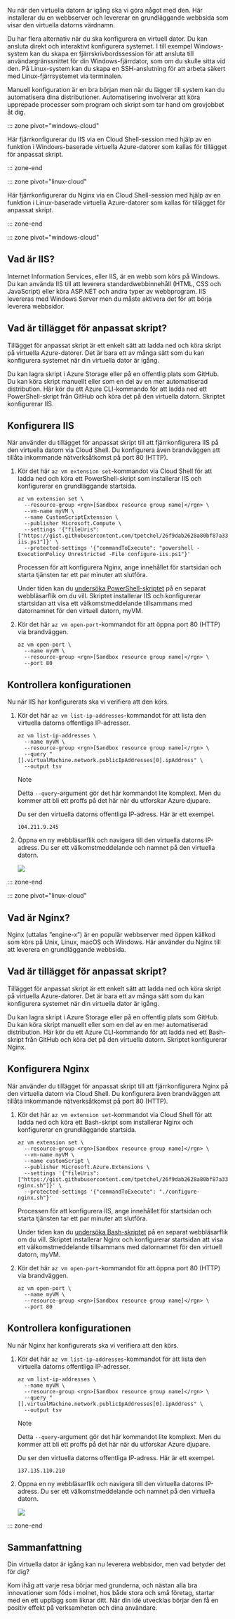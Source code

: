 Nu när den virtuella datorn är igång ska vi göra något med den. Här installerar du en webbserver och levererar en grundläggande webbsida som visar den virtuella datorns värdnamn.

Du har flera alternativ när du ska konfigurera en virtuell dator. Du kan ansluta direkt och interaktivt konfigurera systemet. I till exempel Windows-system kan du skapa en fjärrskrivbordssession för att ansluta till användargränssnittet för din Windows-fjärrdator, som om du skulle sitta vid den. På Linux-system kan du skapa en SSH-anslutning för att arbeta säkert med Linux-fjärrsystemet via terminalen.

Manuell konfiguration är en bra början men när du lägger till system kan du automatisera dina distributioner. Automatisering involverar att köra upprepade processer som program och skript som tar hand om grovjobbet åt dig.

::: zone pivot="windows-cloud"

Här fjärrkonfigurerar du IIS via en Cloud Shell-session med hjälp av en funktion i Windows-baserade virtuella Azure-datorer som kallas för tillägget för anpassat skript.

::: zone-end

::: zone pivot="linux-cloud"

Här fjärrkonfigurerar du Nginx via en Cloud Shell-session med hjälp av en funktion i Linux-baserade virtuella Azure-datorer som kallas för tillägget för anpassat skript.

::: zone-end

::: zone pivot="windows-cloud"

## <a name="what-is-iis"></a>Vad är IIS?

Internet Information Services, eller IIS, är en webb som körs på Windows. Du kan använda IIS till att leverera standardwebbinnehåll (HTML, CSS och JavaScript) eller köra ASP.NET och andra typer av webbprogram. IIS levereras med Windows Server men du måste aktivera det för att börja leverera webbsidor.

## <a name="whats-the-custom-script-extension"></a>Vad är tillägget för anpassat skript?

Tillägget för anpassat skript är ett enkelt sätt att ladda ned och köra skript på virtuella Azure-datorer. Det är bara ett av många sätt som du kan konfigurera systemet när din virtuella dator är igång.

Du kan lagra skript i Azure Storage eller på en offentlig plats som GitHub. Du kan köra skript manuellt eller som en del av en mer automatiserad distribution. Här kör du ett Azure CLI-kommando för att ladda ned ett PowerShell-skript från GitHub och köra det på den virtuella datorn. Skriptet konfigurerar IIS.

## <a name="configure-iis"></a>Konfigurera IIS

<!-- TODO: https://github.com/MicrosoftDocs/learn-pr/issues/1864 -->

När använder du tillägget för anpassat skript till att fjärrkonfigurera IIS på den virtuella datorn via Cloud Shell. Du konfigurera även brandväggen att tillåta inkommande nätverksåtkomst på port 80 (HTTP).

1. Kör det här `az vm extension set`-kommandot via Cloud Shell för att ladda ned och köra ett PowerShell-skript som installerar IIS och konfigurerar en grundläggande startsida.

    ```azurecli
    az vm extension set \
      --resource-group <rgn>[Sandbox resource group name]</rgn> \
      --vm-name myVM \
      --name CustomScriptExtension \
      --publisher Microsoft.Compute \
      --settings '{"fileUris":["https://gist.githubusercontent.com/tpetchel/26f9dab2628a80bf87a33caeed1b6ded/raw/69e5d9250b9dcd7e7eece4b0ea3c3a8cd1b4fcd7/configure-iis.ps1"]}' \
      --protected-settings '{"commandToExecute": "powershell -ExecutionPolicy Unrestricted -File configure-iis.ps1"}'
    ```

    Processen för att konfigurera Nginx, ange innehållet för startsidan och starta tjänsten tar ett par minuter att slutföra.

    Under tiden kan du [undersöka PowerShell-skriptet](https://gist.githubusercontent.com/tpetchel/26f9dab2628a80bf87a33caeed1b6ded/raw/69e5d9250b9dcd7e7eece4b0ea3c3a8cd1b4fcd7/configure-iis.ps1?azure-portal=true) på en separat webbläsarflik om du vill. Skriptet installerar IIS och konfigurerar startsidan att visa ett välkomstmeddelande tillsammans med datornamnet för den virtuell datorn, myVM.

1. Kör det här `az vm open-port`-kommandot för att öppna port 80 (HTTP) via brandväggen.

    ```azurecli
    az vm open-port \
      --name myVM \
      --resource-group <rgn>[Sandbox resource group name]</rgn> \
      --port 80
    ```

## <a name="verify-the-configuration"></a>Kontrollera konfigurationen

Nu när IIS har konfigurerats ska vi verifiera att den körs.

1. Kör det här `az vm list-ip-addresses`-kommandot för att lista den virtuella datorns offentliga IP-adresser.

    ```azurecli
    az vm list-ip-addresses \
      --name myVM \
      --resource-group <rgn>[Sandbox resource group name]</rgn> \
      --query "[].virtualMachine.network.publicIpAddresses[0].ipAddress" \
      --output tsv
    ```

    > [!NOTE]
    > Detta `--query`-argument gör det här kommandot lite komplext. Men du kommer att bli ett proffs på det här när du utforskar Azure djupare.

    Du ser den virtuella datorns offentliga IP-adress. Här är ett exempel.

    ```output
    104.211.9.245
    ```

1. Öppna en ny webbläsarflik och navigera till den virtuella datorns IP-adress. Du ser ett välkomstmeddelande och namnet på den virtuella datorn.

    ![](../media/4-iis-browser.png)

::: zone-end

::: zone pivot="linux-cloud"

## <a name="what-is-nginx"></a>Vad är Nginx?

Nginx (uttalas ”engine-x”) är en populär webbserver med öppen källkod som körs på Unix, Linux, macOS och Windows. Här använder du Nginx till att leverera en grundläggande webbsida.

## <a name="whats-the-custom-script-extension"></a>Vad är tillägget för anpassat skript?

Tillägget för anpassat skript är ett enkelt sätt att ladda ned och köra skript på virtuella Azure-datorer. Det är bara ett av många sätt som du kan konfigurera systemet när din virtuella dator är igång.

Du kan lagra skript i Azure Storage eller på en offentlig plats som GitHub. Du kan köra skript manuellt eller som en del av en mer automatiserad distribution. Här kör du ett Azure CLI-kommando för att ladda ned ett Bash-skript från GitHub och köra det på den virtuella datorn. Skriptet konfigurerar Nginx.

## <a name="configure-nginx"></a>Konfigurera Nginx

<!-- TODO: https://github.com/MicrosoftDocs/learn-pr/issues/1864 -->

När använder du tillägget för anpassat skript till att fjärrkonfigurera Nginx på den virtuella datorn via Cloud Shell. Du konfigurera även brandväggen att tillåta inkommande nätverksåtkomst på port 80 (HTTP).

1. Kör det här `az vm extension set`-kommandot via Cloud Shell för att ladda ned och köra ett Bash-skript som installerar Nginx och konfigurerar en grundläggande startsida.

    ```azurecli
    az vm extension set \
      --resource-group <rgn>[Sandbox resource group name]</rgn> \
      --vm-name myVM \
      --name customScript \
      --publisher Microsoft.Azure.Extensions \
      --settings '{"fileUris":["https://gist.githubusercontent.com/tpetchel/26f9dab2628a80bf87a33caeed1b6ded/raw/69e5d9250b9dcd7e7eece4b0ea3c3a8cd1b4fcd7/configure-nginx.sh"]}' \
      --protected-settings '{"commandToExecute": "./configure-nginx.sh"}'
    ```

    Processen för att konfigurera IIS, ange innehållet för startsidan och starta tjänsten tar ett par minuter att slutföra.

    Under tiden kan du [undersöka Bash-skriptet](https://gist.githubusercontent.com/tpetchel/26f9dab2628a80bf87a33caeed1b6ded/raw/69e5d9250b9dcd7e7eece4b0ea3c3a8cd1b4fcd7/configure-nginx.sh?azure-portal=true) på en separat webbläsarflik om du vill. Skriptet installerar Nginx och konfigurerar startsidan att visa ett välkomstmeddelande tillsammans med datornamnet för den virtuell datorn, myVM.

1. Kör det här `az vm open-port`-kommandot för att öppna port 80 (HTTP) via brandväggen.

    ```azurecli
    az vm open-port \
      --name myVM \
      --resource-group <rgn>[Sandbox resource group name]</rgn> \
      --port 80
    ```

## <a name="verify-the-configuration"></a>Kontrollera konfigurationen

Nu när Nginx har konfigurerats ska vi verifiera att den körs.

1. Kör det här `az vm list-ip-addresses`-kommandot för att lista den virtuella datorns offentliga IP-adresser.

    ```azurecli
    az vm list-ip-addresses \
      --name myVM \
      --resource-group <rgn>[Sandbox resource group name]</rgn> \
      --query "[].virtualMachine.network.publicIpAddresses[0].ipAddress" \
      --output tsv
    ```

    > [!NOTE]
    > Detta `--query`-argument gör det här kommandot lite komplext. Men du kommer att bli ett proffs på det här när du utforskar Azure djupare.

    Du ser den virtuella datorns offentliga IP-adress. Här är ett exempel.

    ```output
    137.135.110.210
    ```

1. Öppna en ny webbläsarflik och navigera till den virtuella datorns IP-adress. Du ser ett välkomstmeddelande och namnet på den virtuella datorn.

    ![](../media/4-nginx-browser.png)

::: zone-end

## <a name="summary"></a>Sammanfattning

Din virtuella dator är igång kan nu leverera webbsidor, men vad betyder det för dig?

Kom ihåg att varje resa börjar med grunderna, och nästan alla bra innovationer som föds i molnet, hos både stora och små företag, startar med en ett upplägg som liknar ditt. När din idé utvecklas börjar den få en positiv effekt på verksamheten och dina användare.